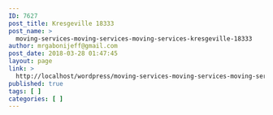 ```yaml
---
ID: 7627
post_title: Kresgeville 18333
post_name: >
  moving-services-moving-services-moving-services-kresgeville-18333
author: mrgabonijeff@gmail.com
post_date: 2018-03-28 01:47:45
layout: page
link: >
  http://localhost/wordpress/moving-services-moving-services-moving-services-kresgeville-18333/
published: true
tags: [ ]
categories: [ ]
---
```

